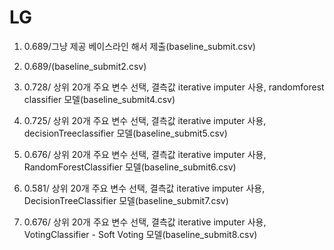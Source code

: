 # LG
1. 0.689/그냥 제공 베이스라인 해서 제출(baseline_submit.csv)
2. 0.689/(baseline_submit2.csv)
3. 0.728/ 상위 20개 주요 변수 선택, 결측값 iterative imputer 사용, randomforest classifier 모델(baseline_submit4.csv)
4. 0.725/ 상위 20개 주요 변수 선택, 결측값 iterative imputer 사용, decisionTreeclassifier 모델(baseline_submit5.csv)

   
5. 0.676/ 상위 20개 주요 변수 선택, 결측값 iterative imputer 사용, RandomForestClassifier 모델(baseline_submit6.csv)
6. 0.581/ 상위 20개 주요 변수 선택, 결측값 iterative imputer 사용, DecisionTreeClassifier 모델(baseline_submit7.csv)
7. 0.676/ 상위 20개 주요 변수 선택, 결측값 iterative imputer 사용, VotingClassifier - Soft Voting 모델(baseline_submit8.csv)
